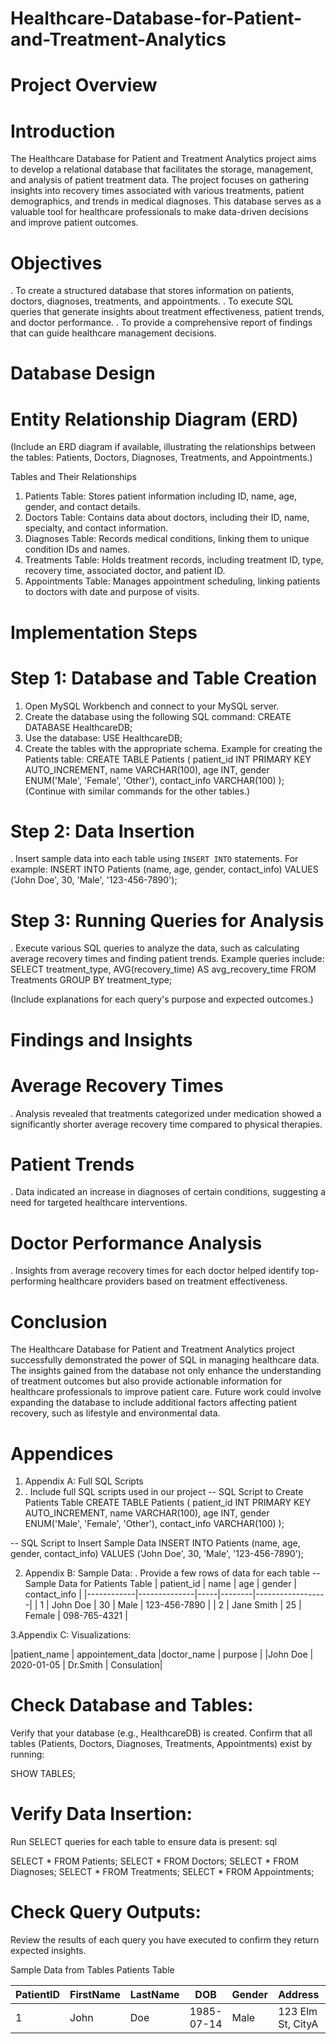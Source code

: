 # Healthcare-Database-for-Patient-and-Treatment-Analytics
# Project Overview
 # Introduction
The Healthcare Database for Patient and Treatment Analytics project aims to develop a relational database that facilitates the storage, management, and analysis of patient treatment data. The project focuses on gathering insights into recovery times associated with various treatments, patient demographics, and trends in medical diagnoses. This database serves as a valuable tool for healthcare professionals to make data-driven decisions and improve patient outcomes.

# Objectives
. To create a structured database that stores information on patients, doctors, diagnoses, treatments, and appointments.
. To execute SQL queries that generate insights about treatment effectiveness, patient trends, and doctor performance. 
. To provide a comprehensive report of findings that can guide healthcare management decisions.

# Database Design

# Entity Relationship Diagram (ERD)
(Include an ERD diagram if available, illustrating the relationships between the tables: Patients, Doctors, Diagnoses, Treatments, and Appointments.)

Tables and Their Relationships
1. Patients Table: Stores patient information including ID, name, age, gender, and contact details.
2. Doctors Table: Contains data about doctors, including their ID, name, specialty, and contact information.
3. Diagnoses Table: Records medical conditions, linking them to unique condition IDs and names.
4. Treatments Table: Holds treatment records, including treatment ID, type, recovery time, associated doctor, and patient ID.
5. Appointments Table: Manages appointment scheduling, linking patients to doctors with date and purpose of visits.

# Implementation Steps

# Step 1: Database and Table Creation
1. Open MySQL Workbench and connect to your MySQL server.
2. Create the database using the following SQL command:
   CREATE DATABASE HealthcareDB;
3. Use the database:
   USE HealthcareDB;
4. Create the tables with the appropriate schema. Example for creating the Patients table:
   CREATE TABLE Patients (
   patient_id INT PRIMARY KEY AUTO_INCREMENT,
       name VARCHAR(100),
       age INT,
       gender ENUM('Male', 'Female', 'Other'),
       contact_info VARCHAR(100)
   );
(Continue with similar commands for the other tables.)

# Step 2: Data Insertion
. Insert sample data into each table using `INSERT INTO` statements. For example:
      INSERT INTO Patients (name, age, gender, contact_info) VALUES ('John Doe', 30, 'Male', '123-456-7890');
     
                                                                                   
# Step 3: Running Queries for Analysis
. Execute various SQL queries to analyze the data, such as calculating average recovery times and finding patient trends. Example queries include:
   SELECT treatment_type, AVG(recovery_time) AS avg_recovery_time
   FROM Treatments
   GROUP BY treatment_type;

(Include explanations for each query's purpose and expected outcomes.)

# Findings and Insights

# Average Recovery Times
. Analysis revealed that treatments categorized under medication showed a significantly shorter average recovery time compared to physical therapies.
# Patient Trends
. Data indicated an increase in diagnoses of certain conditions, suggesting a need for targeted healthcare interventions.

# Doctor Performance Analysis
. Insights from average recovery times for each doctor helped identify top-performing healthcare providers based on treatment effectiveness.

# Conclusion
The Healthcare Database for Patient and Treatment Analytics project successfully demonstrated the power of SQL in managing healthcare data. The insights gained from the database not only enhance the understanding of treatment outcomes but also provide actionable information for healthcare professionals to improve patient care. Future work could involve expanding the database to include additional factors affecting patient recovery, such as lifestyle and environmental data.

# Appendices
1.	Appendix A: Full SQL Scripts
2.	. Include full SQL scripts used in our project
--  SQL Script to Create Patients Table
CREATE TABLE Patients (
    patient_id INT PRIMARY KEY AUTO_INCREMENT,
    name VARCHAR(100),
    age INT,
    gender ENUM('Male', 'Female', 'Other'),
    contact_info VARCHAR(100)
);

-- SQL Script to Insert Sample Data
INSERT INTO Patients (name, age, gender, contact_info) VALUES ('John Doe', 30, 'Male', '123-456-7890'); 

2.	Appendix B: Sample Data:
. Provide a few rows of data for each table
-- Sample Data for Patients Table
| patient_id | name         | age | gender | contact_info     |
|------------|--------------|-----|--------|------------------|
| 1          | John Doe     | 30  | Male   | 123-456-7890     |
| 2          | Jane Smith   | 25  | Female | 098-765-4321     |

3.Appendix C: Visualizations:

 |patient_name | appointement_data |doctor_name | purpose    |
 |John Doe     | 2020-01-05        | Dr.Smith   | Consulation|
 
# Check Database and Tables:

Verify that your database (e.g., HealthcareDB) is created.
Confirm that all tables (Patients, Doctors, Diagnoses, Treatments, Appointments) exist by running:

SHOW TABLES;

# Verify Data Insertion:

Run SELECT queries for each table to ensure data is present:
sql

SELECT * FROM Patients;
SELECT * FROM Doctors;
SELECT * FROM Diagnoses;
SELECT * FROM Treatments;
SELECT * FROM Appointments;

# Check Query Outputs:

Review the results of each query you have executed to confirm they return expected insights.
 
Sample Data from Tables
Patients Table

| PatientID | FirstName | LastName | DOB        | Gender | Address            | Phone       |
|-----------|-----------|----------|------------|--------|--------------------|-------------|
| 1         | John      | Doe      | 1985-07-14 | Male   | 123 Elm St, CityA  |555-1234     |



 






